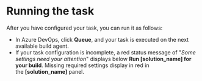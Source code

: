 # Running the task
After you have configured your task, you can run it as follows:

- In Azure DevOps, click **Queue**, and your task is executed on the next available build agent.
- If your task configuration is incomplete, a red status message of "*Some settings need your attention*" displays below **Run [solution_name] for your build**. Missing required settings display in red in the **[solution_name]** panel.

